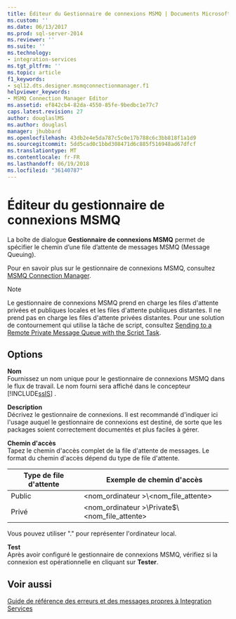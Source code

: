 ```yaml
---
title: Éditeur du Gestionnaire de connexions MSMQ | Documents Microsoft
ms.custom: ''
ms.date: 06/13/2017
ms.prod: sql-server-2014
ms.reviewer: ''
ms.suite: ''
ms.technology:
- integration-services
ms.tgt_pltfrm: ''
ms.topic: article
f1_keywords:
- sql12.dts.designer.msmqconnectionmanager.f1
helpviewer_keywords:
- MSMQ Connection Manager Editor
ms.assetid: ef842cb4-82da-4550-85fe-9bedbc1e77c7
caps.latest.revision: 27
author: douglaslMS
ms.author: douglasl
manager: jhubbard
ms.openlocfilehash: 43db2e4e5da787c5c0e17b788c6c3bb818f1a1d9
ms.sourcegitcommit: 5dd5cad0c1bbd308471d6c885f516948ad67dfcf
ms.translationtype: MT
ms.contentlocale: fr-FR
ms.lasthandoff: 06/19/2018
ms.locfileid: "36140787"
---
```

# <a name="msmq-connection-manager-editor"></a>Éditeur du gestionnaire de connexions MSMQ
  La boîte de dialogue **Gestionnaire de connexions MSMQ** permet de spécifier le chemin d’une file d’attente de messages MSMQ (Message Queuing).  
  
 Pour en savoir plus sur le gestionnaire de connexions MSMQ, consultez [MSMQ Connection Manager](connection-manager/msmq-connection-manager.md).  
  
> [!NOTE]  
>  Le gestionnaire de connexions MSMQ prend en charge les files d'attente privées et publiques locales et les files d'attente publiques distantes. Il ne prend pas en charge les files d'attente privées distantes. Pour une solution de contournement qui utilise la tâche de script, consultez [Sending to a Remote Private Message Queue with the Script Task](control-flow/script-task.md).  
  
## <a name="options"></a>Options  
 **Nom**  
 Fournissez un nom unique pour le gestionnaire de connexions MSMQ dans le flux de travail. Le nom fourni sera affiché dans le concepteur [!INCLUDE[ssIS](../includes/ssis-md.md)] .  
  
 **Description**  
 Décrivez le gestionnaire de connexions. Il est recommandé d'indiquer ici l'usage auquel le gestionnaire de connexions est destiné, de sorte que les packages soient correctement documentés et plus faciles à gérer.  
  
 **Chemin d'accès**  
 Tapez le chemin d'accès complet de la file d'attente de messages. Le format du chemin d'accès dépend du type de file d'attente.  
  
|Type de file d'attente|Exemple de chemin d'accès|  
|----------------|-----------------|  
|Public|\<nom_ordinateur >\\<nom_file_attente\>|  
|Privé|\<nom_ordinateur >\Private$\\<nom_file_attente\>|  
  
 Vous pouvez utiliser "." pour représenter l'ordinateur local.  
  
 **Test**  
 Après avoir configuré le gestionnaire de connexions MSMQ, vérifiez si la connexion est opérationnelle en cliquant sur **Tester**.  
  
## <a name="see-also"></a>Voir aussi  
 [Guide de référence des erreurs et des messages propres à Integration Services](../../2014/integration-services/integration-services-error-and-message-reference.md)  
  
  